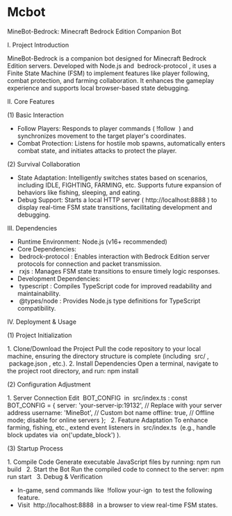 # Mcbot
MineBot-Bedrock: Minecraft Bedrock Edition Companion Bot
 
I. Project Introduction
 
MineBot-Bedrock is a companion bot designed for Minecraft Bedrock Edition servers. Developed with Node.js and  bedrock-protocol , it uses a Finite State Machine (FSM) to implement features like player following, combat protection, and farming collaboration. It enhances the gameplay experience and supports local browser-based state debugging.
 
II. Core Features
 
(1) Basic Interaction
 
- Follow Players: Responds to player commands ( !follow <playername> ) and synchronizes movement to the target player's coordinates.
- Combat Protection: Listens for hostile mob spawns, automatically enters combat state, and initiates attacks to protect the player.
 
(2) Survival Collaboration
 
- State Adaptation: Intelligently switches states based on scenarios, including IDLE, FIGHTING, FARMING, etc. Supports future expansion of behaviors like fishing, sleeping, and eating.
- Debug Support: Starts a local HTTP server ( http://localhost:8888 ) to display real-time FSM state transitions, facilitating development and debugging.
 
III. Dependencies
 
- Runtime Environment: Node.js (v16+ recommended)
- Core Dependencies:
-  bedrock-protocol : Enables interaction with Bedrock Edition server protocols for connection and packet transmission.
-  rxjs : Manages FSM state transitions to ensure timely logic responses.
- Development Dependencies:
-  typescript : Compiles TypeScript code for improved readability and maintainability.
-  @types/node : Provides Node.js type definitions for TypeScript compatibility.
 
IV. Deployment & Usage
 
(1) Project Initialization
 
1. Clone/Download the Project
Pull the code repository to your local machine, ensuring the directory structure is complete (including  src/ ,  package.json , etc.).
2. Install Dependencies
Open a terminal, navigate to the project root directory, and run:
npm install
 
 
(2) Configuration Adjustment
 
1. Server Connection
Edit  BOT_CONFIG  in  src/index.ts :
const BOT_CONFIG = {
  server: 'your-server-ip:19132', // Replace with your server address
  username: 'MineBot',           // Custom bot name
  offline: true,                 // Offline mode; disable for online servers
};
 
2. Feature Adaptation
To enhance farming, fishing, etc., extend event listeners in  src/index.ts  (e.g., handle block updates via  on('update_block') ).
 
(3) Startup Process
 
1. Compile Code
Generate executable JavaScript files by running:
npm run build
 
2. Start the Bot
Run the compiled code to connect to the server:
npm run start
 
3. Debug & Verification
- In-game, send commands like  !follow your-ign  to test the following feature.
- Visit  http://localhost:8888  in a browser to view real-time FSM states.
 
